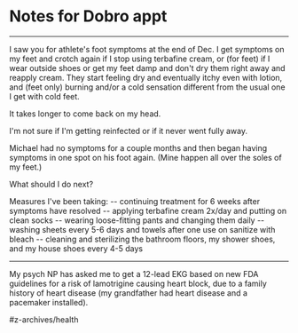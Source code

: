 # Notes for Dobro appt

- - - -
I saw you for athlete's foot symptoms at the end of Dec. I get symptoms on my feet and crotch again if I stop using terbafine cream, or (for feet) if I wear outside shoes or get my feet damp and don't dry them right away and reapply cream. They start feeling dry and eventually itchy even with lotion, and (feet only) burning and/or a cold sensation different from the usual one I get with cold feet.

It takes longer to come back on my head. 

I'm not sure if I'm getting reinfected or if it never went fully away.

Michael had no symptoms for a couple months and then began having symptoms in one spot on his foot again. (Mine happen all over the soles of my feet.)

What should I do next?

Measures I've been taking:
-- continuing treatment for 6 weeks after symptoms have resolved
-- applying terbafine cream 2x/day and putting on clean socks
-- wearing loose-fitting pants and changing them daily
-- washing sheets every 5-6 days and towels after one use on sanitize with bleach
-- cleaning and sterilizing the bathroom floors, my shower shoes, and my house shoes every 4-5 days

- - - -

My psych NP has asked me to get a 12-lead EKG based on new FDA guidelines for a risk of lamotrigine causing heart block, due to a family history of heart disease (my grandfather had heart disease and a pacemaker installed).


#z-archives/health